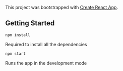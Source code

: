 This project was bootstrapped with [Create React App](https://github.com/facebook/create-react-app).

## Getting Started

```
npm install
```

Required to install all the dependencies

```
npm start
```

Runs the app in the development mode

